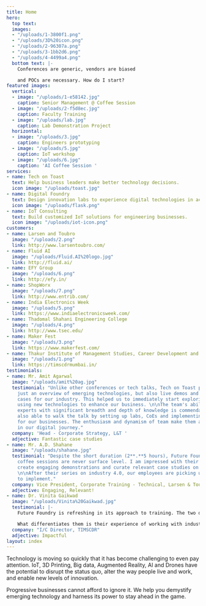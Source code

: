 ```yaml
---
title: Home
hero:
  top text: 
  images:
  - "/uploads/1-3800f1.png"
  - "/uploads/3D%20icon.png"
  - "/uploads/2-96307a.png"
  - "/uploads/3-1bb2d6.png"
  - "/uploads/4-4499a4.png"
  bottom text: |-
    Conferences are generic, vendors are biased

    and POCs are necessary. How do I start?
featured images:
  vertical:
  - image: "/uploads/1-e58142.jpg"
    caption: Senior Management @ Coffee Session
  - image: "/uploads/2-f5d8ec.jpg"
    caption: Faculty Training
  - image: "/uploads/lab.jpg"
    caption: Lab Demonstration Project
  horizontal:
  - image: "/uploads/3.jpg"
    caption: Engineers prototyping
  - image: "/uploads/5.jpg"
    caption: IoT workshop
  - image: "/uploads/6.jpg"
    caption: 'AI Coffee Session '
services:
- name: Tech on Toast
  text: Help business leaders make better technology decisions.
  icon image: "/uploads/toast.jpg"
- name: Digital Foundry
  text: Design innovation labs to experience digital technologies in action.
  icon image: "/uploads/flask.png"
- name: IoT Consulting
  text: Build customized IoT solutions for engineering businesses.
  icon image: "/uploads/iot-icon.png"
customers:
- name: Larsen and Toubro
  image: "/uploads/2.png"
  link: http://www.larsentoubro.com/
- name: Fluid AI
  image: "/uploads/Fluid.AI%20logo.jpg"
  link: http://fluid.ai/
- name: EFY Group
  image: "/uploads/6.png"
  link: http://efy.in/
- name: ShopWorx
  image: "/uploads/7.png"
  link: http://www.entrib.com/
- name: India Electronics Week
  image: "/uploads/5.png"
  link: https://www.indiaelectronicsweek.com/
- name: Thadomal Shahani Engineering College
  image: "/uploads/4.png"
  link: http://www.tsec.edu/
- name: Maker Fest
  image: "/uploads/3.png"
  link: https://www.makerfest.com/
- name: Thakur Institute of Management Studies, Career Development and Research
  image: "/uploads/1.png"
  link: https://timscdrmumbai.in/
testimonials:
- name: Mr. Amit Agarwal
  image: "/uploads/amit%20ag.jpg"
  testimonial: "Unlike other conferences or tech talks, Tech on Toast provided not
    just an overview of emerging technologies, but also live demos and relevant use
    cases for our industry. This helped us to immediately start exploring ways of
    using new technologies to enhance our business. \n\nThe team's ability to curate
    experts with significant breadth and depth of knowledge is commendable. They are
    also able to walk the talk by setting up labs, CoEs and implementing IoT projects
    for our businesses. The enthusiasm and dynamism of team make them a valuable partner
    in our digital journey."
  company: 'Head - Corporate Strategy, L&T '
  adjective: Fantastic case studies
- name: Mr. A.D. Shahane
  image: "/uploads/shahane.jpg"
  testimonial: "Despite the short duration (2**.**5 hours), Future Foundry's technology
    coffee sessions are never surface level. I am impressed with their ability to
    create engaging demonstrations and curate relevant case studies on every technology.
    \n\nAfter their series on industry 4.0, our employees are picking up pilot projects
    to implement."
  company: Vice President, Corporate Training - Technical, Larsen & Toubro
  adjective: Engaging, Relevant!
- name: Dr. Vinita Gaikwad
  image: "/uploads/Vinita%20Gaikwad.jpg"
  testimonial: |-
    Future Foundry is refreshing in its approach to training. The two day IOT training was pure hands-on, no boring presentations or lectures. Deepak starts every session with an IoT problem and in the process of solving that problem, our faculty learns the concepts.

    What differentiates them is their experience of working with industries which they incorporate in their sessions through projects and examples.I would strongly recommend them to institutions who are looking for robust faculty training.
  company: "​I/C Director, TIMSCDR"
  adjective: Impactful
layout: index
---
```


Technology is moving so quickly that it has become challenging to even pay attention. IoT, 3D Printing, Big data, Augmented Reality, AI and Drones have the potential to disrupt the status quo, alter the way people live and work, and enable new levels of innovation. 
 
Progressive businesses cannot afford to ignore it. We help you demystify emerging technology and harness its power to stay ahead in the game.